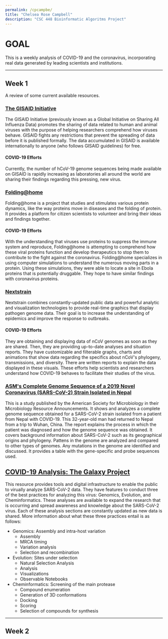 ```yaml
---
permalink: /cpcampbe/
title: "Chelsea Rose Campbell"
description: "CSC 448 Bioinformatic Algoritms Project"
---
```

# **GOAL**
This is a weekly analysis of COVID-19 and the coronavirus, incorporating real data generated by leading scientists and institutions.

---

## **Week 1** 
A review of some current available resources.

### [The GISAID Initiative](https://www.gisaid.org/)
   The GISAID Initiative (previously known as a Global Initiative on Sharing All Influenza Data) promotes the sharing of data related to human and animal viruses with the purpose of helping researchers comprehend how viruses behave. GISAID fights any restrictions that prevent the spreading of data before it is published formally. The data accumulated in GISAID is available internationally to anyone (who follows GISAID guidelines) for free.  
#### COVID-19 Efforts
   Currently, the number of hCoV-19 genome sequences being made available on GISAID is rapidly increasing as laboratories all around the world are sharing their findings regarding this pressing, new virus. 

### [Folding@home](https://foldingathome.org/)
   Folding@home is a project that studies and stimulates various protein dynamics, like the way proteins move in diseases and the folding of protein. It provides a platform for citizen scientists to volunteer and bring their ideas and findings together.
#### COVID-19 Efforts
   With the understanding that viruses use proteins to suppress the immune system and reproduce, Folding@home is attempting to comprehend how these viral proteins function and develop therapeutics to stop them to contribute to the fight against the coronavirus. Folding@home specializes in using computer simulations to understand the numerous moving parts in a protein. Using these simulations, they were able to locate a site in Ebola proteins that is potentially druggable. They hope to have similar findings with coronavirus proteins.

### [Nextstrain](https://nextstrain.org/ncov/global)
   Nextstrain combines constantly-updated public data and powerful analytic and visualization technologies to provide real-time graphics that display pathogen genome data. Their goal is to increase the understanding of epidemics and improve the response to outbreaks. 
#### COVID-19 Efforts
   They are obtaining and displaying data of nCoV genomes as soon as they are shared. Then, they are providing up-to-date analyses and situation reports. 
   They have customizable and filterable graphs, charts and animations that show data regarding the specifics about nCoV's phylogeny, transmissions, and diversity. There are written reports to explain the data displayed in these visuals. These efforts help scientists and researchers understand how COVID-19 behaves to facilitate their studies of the virus.    

### [ASM's Complete Genome Sequence of a 2019 Novel Coronavirus (SARS-CoV-2) Strain Isolated in Nepal](https://mra.asm.org/content/9/11/e00169-20)
   This is a study published by the American Society for Microbiology in their Microbiology Resource Announcements. It shows and analyzes a complete genome sequence obtained for a SARS-CoV-2 strain isolated from a patient from Nepal with COVID-19. This 32-year-old man had returned to Nepal from a trip to Wuhan, China. 
   The report explains the process in which the patient was diagnosed and how the genome sequence was obtained. It covers background information about SARS-CoV-2 such as its geographical origins and phylogeny. Pattens in the genome are analyzed and compared to other types of genomes. Any mutations in the genome are identified and discussed. It provides a table with the gene-specific and probe sequences used. 

## [COVID-19 Analysis: The Galaxy Project](https://covid19.galaxyproject.org/)
   This resource provides tools and digital infrastructure to enable the public to virually analyze SARS-CoV-2 data. They have features to conduct three of the best practices for analyzing this virus: Genomics, Evolution, and Cheminformatics.
   These analyses are available to expand the research that is occurring and spread awareness and knowledge about the SARS-CoV-2 virus. Each of these analysis sections are constantly updated as new data is shared. More information about what these three practices entail is as follows:
- Genomics: Assembly and intra-host variation
  - Assembly
  - MRCA timing
  - Variation analysis
  - Selection and recombination
- Evolution: Sites under selection
  - Natural Selection Analysis
  - Analysis
  - Visualizations
  - Observable Notebooks
- Cheminformatics: Screening of the main protease
  - Compound enumeration
  - Generation of 3D conformations
  - Docking 
  - Scoring
  - Selection of compounds for synthesis
  
---
  
## **Week 2**
